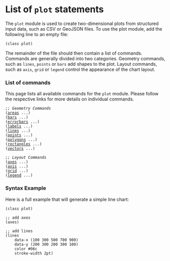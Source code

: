 # List of `plot` statements

The `plot` module is used to create two-dimensional plots from structured input
data, such as CSV or GeoJSON files. To use the plot module, add the following line
to an empty file:

    (class plot)

The remainder of the file should then contain a list of commands. Commands are
generally divided into two categories. Geometry commands, such as `lines`, `points`
or `bars` add shapes to the plot. Layout commands, such as `axis`, `grid` or `legend`
control the appearance of the chart layout.

### List of commands

This page lists all available commands for the `plot` module. Please follow the
respective links for more details on individual commands.

<pre><code><i>;; Geometry Commands</I>
(<a href="/plot/areas">areas</a> ...)
(<a href="/plot/bars">bars</a> ...)
(<a href="/plot/errorbars">errorbars</a> ...)
(<a href="/plot/labels">labels</a> ...)
(<a href="/plot/lines">lines</a> ...)
(<a href="/plot/points">points</a> ...)
(<a href="/plot/polygons">polygons</a> ...)
(<a href="/plot/rectangles">rectangles</a> ...)
(<a href="/plot/vectors">vectors</a> ...)

<i>;; Layout Commands</i>
(<a href="/plot/axes">axes</a> ...)
(<a href="/plot/axis">axis</a> ...)
(<a href="/plot/grid">grid</a> ...)
(<a href="/plot/legend">legend</a> ...)
</code></pre>


### Syntax Example

Here is a full example that will generate a simple line chart:

    (class plot)

    ;; add axes
    (axes)

    ;; add lines
    (lines
        data-x (100 300 500 700 900)
        data-y (200 300 200 300 100)
        color #06c
        stroke-width 2pt)
